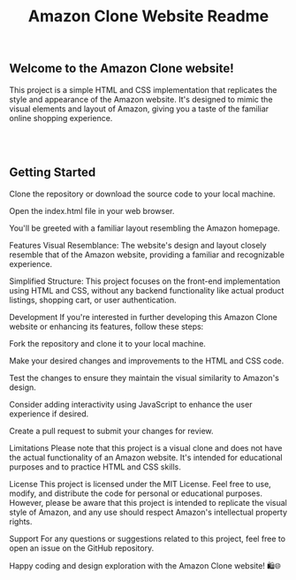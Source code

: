 <h1 align="center">Amazon Clone Website Readme</h1>
<br>

## Welcome to the Amazon Clone website!
  <p>
  This project is a simple HTML and CSS implementation that replicates the style and appearance of the Amazon website. It's designed to mimic the visual elements and layout of Amazon, giving you a taste of the familiar online shopping experience.</p>
<br>
<br>

## Getting Started
Clone the repository or download the source code to your local machine.

Open the index.html file in your web browser.

You'll be greeted with a familiar layout resembling the Amazon homepage.

Features
Visual Resemblance: The website's design and layout closely resemble that of the Amazon website, providing a familiar and recognizable experience.

Simplified Structure: This project focuses on the front-end implementation using HTML and CSS, without any backend functionality like actual product listings, shopping cart, or user authentication.

Development
If you're interested in further developing this Amazon Clone website or enhancing its features, follow these steps:

Fork the repository and clone it to your local machine.

Make your desired changes and improvements to the HTML and CSS code.

Test the changes to ensure they maintain the visual similarity to Amazon's design.

Consider adding interactivity using JavaScript to enhance the user experience if desired.

Create a pull request to submit your changes for review.

Limitations
Please note that this project is a visual clone and does not have the actual functionality of an Amazon website. It's intended for educational purposes and to practice HTML and CSS skills.

License
This project is licensed under the MIT License. Feel free to use, modify, and distribute the code for personal or educational purposes. However, please be aware that this project is intended to replicate the visual style of Amazon, and any use should respect Amazon's intellectual property rights.

Support
For any questions or suggestions related to this project, feel free to open an issue on the GitHub repository.

Happy coding and design exploration with the Amazon Clone website! 🛍️🌐
